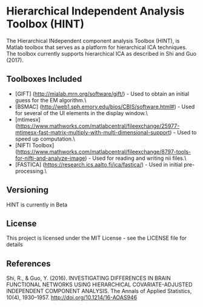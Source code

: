 
# Hierarchical Independent Analysis Toolbox (HINT)

The Hierarchical INdependent component analysis Toolbox (HINT), is Matlab toolbox that serves as a platform for hierarchical ICA techniques. The toolbox currently supports hierarchical ICA as described in Shi and Guo (2017). 

## Toolboxes Included

* [GIFT] (http://mialab.mrn.org/software/gift/) - Used to obtain an initial guess for the EM algorithm.\
* [BSMAC] (http://web1.sph.emory.edu/bios/CBIS/software.html#) - Used for several of the UI elements in the display window.\
* [mtimesx] (https://www.mathworks.com/matlabcentral/fileexchange/25977-mtimesx-fast-matrix-multiply-with-multi-dimensional-support) - Used to speed up computation.\
* [NIFTI Toolbox] (https://www.mathworks.com/matlabcentral/fileexchange/8797-tools-for-nifti-and-analyze-image) - Used for reading and writing nii files.\
* [FASTICA] (https://research.ics.aalto.fi/ica/fastica/) - Used in initial pre-processing.\

## Versioning

HINT is currently in Beta

## License

This project is licensed under the MIT License - see the LICENSE file for details

## References

Shi, R., & Guo, Y. (2016). INVESTIGATING DIFFERENCES IN BRAIN FUNCTIONAL NETWORKS USING HIERARCHICAL COVARIATE-ADJUSTED INDEPENDENT COMPONENT ANALYSIS. The Annals of Applied Statistics, 10(4), 1930–1957. http://doi.org/10.1214/16-AOAS946
